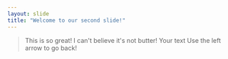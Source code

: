 ```yaml
---
layout: slide
title: "Welcome to our second slide!"
---
```

> This is so great!
> I can't believe it's not butter!
Your text
Use the left arrow to go back!
